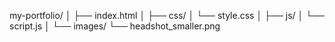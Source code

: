 my-portfolio/
│
├── index.html
│
├── css/
│   └── style.css
│
├── js/
│   └── script.js
│
└── images/
    └── headshot_smaller.png
